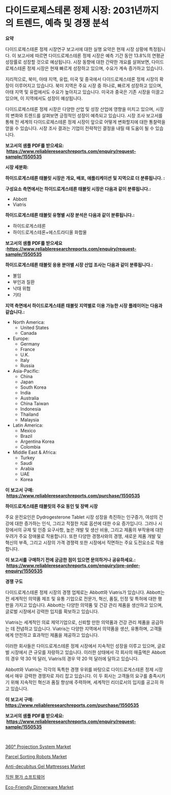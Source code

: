 <p><h1>다이드로제스테론 정제 시장: 2031년까지의 트렌드, 예측 및 경쟁 분석</h1></p><p><strong>요약</strong></p>
<p><p>다이드로제스테론 정제 시장연구 보고서에 대한 실행 요약은 현재 시장 상황에 특정됩니다. 이 보고서에 따르면 다이드로제스테론 정제 시장은 예측 기간 동안 13.8%의 연평균 성장률로 성장할 것으로 예상됩니다. 시장 동향에 대한 간략한 개요를 살펴보면, 다이드로제스테론 정제 시장은 현재 빠르게 성장하고 있으며, 수요가 계속 증가하고 있습니다.</p><p>지리적으로, 북미, 아태 지역, 유럽, 미국 및 중국에서 다이드로제스테론 정제 시장의 확장이 이루어지고 있습니다. 북미 지역은 주요 시장 중 하나로, 빠르게 성장하고 있으며, 아태 지역 및 유럽에서도 수요가 높아지고 있습니다. 미국과 중국은 기존 시장을 이끌고 있으며, 이 지역에서도 성장이 예상됩니다.</p><p>다이드로제스테론 정제 시장은 다양한 산업 및 성장 산업에 영향을 미치고 있으며, 시장의 변화와 트렌드를 살펴보면 긍정적인 성장이 예측되고 있습니다. 시장 조사 보고서를 통해 전 세계의 다이드로제스테론 정제 시장이 앞으로 어떻게 변화할지에 대한 통찰력을 얻을 수 있습니다. 시장 조사 결과는 기업이 전략적인 결정을 내릴 때 도움이 될 수 있습니다.</p></p>
<p><strong>보고서의 샘플 PDF를 받으세요: &nbsp;<a href="https://www.reliableresearchreports.com/enquiry/request-sample/1550535">https://www.reliableresearchreports.com/enquiry/request-sample/1550535</a></strong></p>
<p><strong>시장 세분화:</strong></p>
<p><strong> 하이드로게스테론 태블릿 시장은 개요, 배포, 애플리케이션 및 지역으로 더 분류됩니다. :</strong></p>
<p><strong>구성요소 측면에서는 하이드로게스테론 태블릿 시장은 다음과 같이 분류됩니다.:</strong></p>
<p><ul><li>Abbott</li><li>Viatris</li></ul></p>
<p><strong> 하이드로게스테론 태블릿 유형별 시장 분석은 다음과 같이 분류됩니다.:</strong></p>
<p><ul><li>하이드로게스테론</li><li>하이드로게스테론+에스트라디올 화합물</li></ul></p>
<p><strong>보고서의 샘플 PDF를 받으세요 :<a href="https://www.reliableresearchreports.com/enquiry/request-sample/1550535">https://www.reliableresearchreports.com/enquiry/request-sample/1550535</a></strong></p>
<p><strong> 하이드로게스테론 태블릿 응용 분야별 시장 산업 조사는 다음과 같이 분류됩니다.:</strong></p>
<p><ul><li>불임</li><li>부인과 질환</li><li>낙태 위협</li><li>기타</li></ul></p>
<p><strong>지역 측면에서 하이드로게스테론 태블릿 지역별로 이용 가능한 시장 플레이어는 다음과 같습니다.:</strong></p>
<p><ul>
    <li>
        North America:
        <ul>
            <li>United States</li>
            <li>Canada</li>
        </ul>
    </li>
    <li>
        Europe:
        <ul>
            <li>Germany</li>
            <li>France</li>
            <li>U.K.</li>
            <li>Italy</li>
            <li>Russia</li>
        </ul>
    </li>
    <li>
        Asia-Pacific:
        <ul>
            <li>China</li>
            <li>Japan</li>
            <li>South Korea</li>
            <li>India</li>
            <li>Australia</li>
            <li>China Taiwan</li>
            <li>Indonesia</li>
            <li>Thailand</li>
            <li>Malaysia</li>
        </ul>
    </li>
    <li>
        Latin America:
        <ul>
            <li>Mexico</li>
            <li>Brazil</li>
            <li>Argentina Korea</li>
            <li>Colombia</li>
        </ul>
    </li>
    <li>
        Middle East & Africa:
        <ul>
            <li>Turkey</li>
            <li>Saudi</li>
            <li>Arabia</li>
            <li>UAE</li>
            <li>Korea</li>
        </ul>
    </li>
    </ul></p>
<p><strong>이 보고서 구매: &nbsp;<a href="https://www.reliableresearchreports.com/purchase/1550535">https://www.reliableresearchreports.com/purchase/1550535</a></strong></p>
<p><strong>하이드로게스테론 태블릿의 주요 동인 및 장벽 시장</strong></p>
<p><p>주요 운전요인은 Dydrogesterone Tablet 시장 성장을 촉진하는 인구증가, 여성의 건강에 대한 증가하는 인식, 그리고 적절한 치료 옵션에 대한 수요 증가입니다. 그러나 시장에서의 규제 및 인증 요구사항, 높은 개발 및 생산 비용, 그리고 제품의 부작용에 대한 우려가 주요 장애물로 작용합니다. 또한 다양한 경쟁사와의 경쟁, 새로운 제품 개발 및 혁신의 부족, 그리고 시장의 가격 경쟁력 또한 시장에서 직면하는 주요 도전요소로 작용합니다.</p></p>
<p><strong>이 보고서를 구매하기 전에 궁금한 점이 있으면 문의하거나 공유하세요.: &nbsp;<a href="https://www.reliableresearchreports.com/enquiry/pre-order-enquiry/1550535">https://www.reliableresearchreports.com/enquiry/pre-order-enquiry/1550535</a></strong></p>
<p><strong>경쟁 구도</strong></p>
<p><p>다이드로게스테론 정제 시장의 경쟁 업체로는 Abbott와 Viatris가 있습니다. Abbott는 전 세계적인 의약품 제조 및 유통 기업으로 전문가, 혁신, 품질, 인정 및 특허에 대한 평판을 가지고 있습니다. Abbott는 다양한 의약품 및 건강 관리 제품을 생산하고 있으며, 글로벌 시장에서 강력한 입지를 확보하고 있습니다. </p><p>Viatris는 세계적인 의료 제약기업으로, 신뢰할 만한 의약품과 건강 관리 제품을 공급하는 데 전념하고 있습니다. Viatris는 다양한 지역에서 의약품을 생산, 유통하며, 고객들에게 안전하고 효과적인 제품을 제공하고 있습니다.</p><p>이러한 회사들은 다이드로게스테론 정제 시장에서 지속적인 성장을 이루고 있으며, 글로벌 시장에서 큰 규모를 자랑하고 있습니다. 이러한 상태에서 각 회사의 매출액은 Abbott의 경우 약 30 억 달러, Viatris의 경우 약 20 억 달러에 달하고 있습니다.</p><p>Abbott와 Viatris는 각각의 독특한 경쟁 우위를 바탕으로 다이드로게스테론 정제 시장에서 매우 강력한 경쟁자로 자리 잡고 있습니다. 이 두 회사는 고객들의 요구를 충족시키기 위해 지속적인 혁신과 품질 향상에 주력하며, 세계적인 리더로서의 입지를 공고히 하고 있습니다.</p></p>
<p><strong>이 보고서 구매: &nbsp; <a href="https://www.reliableresearchreports.com/purchase/1550535">https://www.reliableresearchreports.com/purchase/1550535</a></strong></p>
<p><strong>보고서의 샘플 PDF를 받으세요: &nbsp;<a href="https://www.reliableresearchreports.com/enquiry/request-sample/1550535">https://www.reliableresearchreports.com/enquiry/request-sample/1550535</a></strong><strong></strong></p>
<p>&nbsp;</p>
<p><p><a href="https://issuu.com/reportprime-2/docs/360-projection-system-market-size-2030.pptx">360° Projection System Market</a></p><p><a href="https://view.publitas.com/reportprime-1/parcel-sorting-robots-market-research-report-unlocks-analysis-on-the-market-financial-status-market-size-and-market-revenue-upto-2031/">Parcel Sorting Robots Market</a></p><p><a href="https://github.com/angelajermaine/Market-Research-Report-List-2/blob/main/anti-decubitus-gel-mattresses-market.md">Anti-decubitus Gel Mattresses Market</a></p><p><a href="https://github.com/sougarounis/Market-Research-Report-List-3/blob/main/74180116107.md">직원 평가 소프트웨어</a></p><p><a href="https://github.com/provorikovar/Market-Research-Report-List-3/blob/main/eco-friendly-dinnerware-market.md">Eco-Friendly Dinnerware Market</a></p></p>